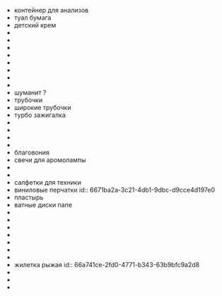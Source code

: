 - контейнер для анализов
- туал бумага
- детский крем
-
-
-
-
-
-
-
-
- шуманит ?
- трубочки
- широкие трубочки
- турбо зажигалка
-
-
-
-
- благовония
- свечи для аромолампы
-
-
- салфетки для техники
- виниловые перчатки
  id:: 6671ba2a-3c21-4db1-9dbc-d9cce4d197e0
- пластырь
- ватные диски папе
-
-
-
-
-
-
-
- жилетка рыжая
  id:: 66a741ce-2fd0-4771-b343-63b9bfc9a2d8
-
-
-